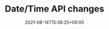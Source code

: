 ---
title: "Date/Time API changes"
date: 2021-08-14T15:38:25+09:00
description: date & time
draft: false
weight: 5
enableToc: true
tocLevels: ["h2", "h3", "h4"]
---